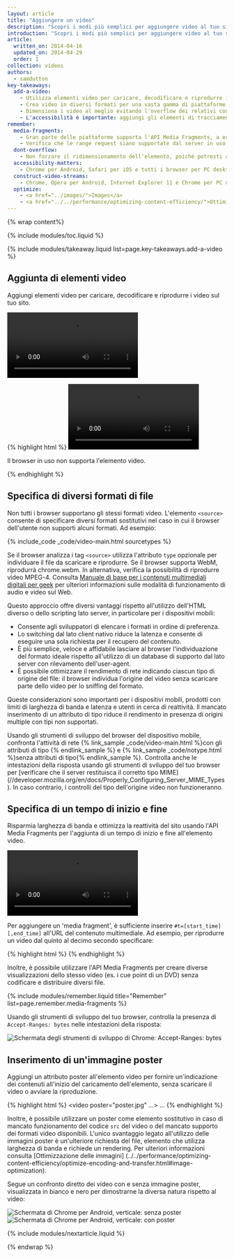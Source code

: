 ```yaml
---
layout: article
title: "Aggiungere un video"
description: "Scopri i modi più semplici per aggiungere video al tuo sito e offrire agli utenti un'esperienza ottimale con qualsiasi dispositivo."
introduction: "Scopri i modi più semplici per aggiungere video al tuo sito e offrire agli utenti un'esperienza ottimale con qualsiasi dispositivo."
article:
  written_on: 2014-04-16
  updated_on: 2014-04-29
  order: 1
collection: videos
authors:
  - samdutton
key-takeaways:
  add-a-video:
    - Utilizza elementi video per caricare, decodificare e riprodurre i video del tuo sito.
    - Crea video in diversi formati per una vasta gamma di piattaforme mobili.
    - Dimensiona i video al meglio evitando l'overflow dei relativi contenitori.
    - L'accessibilità è importante: aggiungi gli elementi di tracciamento come elementi secondari di quelli video.
remember:
  media-fragments:
    - Gran parte delle piattaforme supporta l'API Media Fragments, a eccezione di iOS.
    - Verifica che le range request siano supportate dal server in uso. Le range request vengono attivate per impostazione predefinita su gran parte dei server, anche se potrebbero essere assenti su alcuni servizi di hosting.
  dont-overflow:
    - Non forzare il ridimensionamento dell'elemento, poiché potresti alterarne le proporzioni rispetto al video originale. Un video appiattito o allungato è sgradevole.
  accessibility-matters:
    - Chrome per Android, Safari per iOS e tutti i browser per PC desktop a eccezione di Firefox supportano gli elementi di tracciamento (vedi <a href="http://caniuse.com/track" title="Stato del supporto degli elementi di tracciamento">caniuse.com/track</a>). Sono disponibili anche diverse polilinee. È consigliabile l'utilizzo di <a href="//www.delphiki.com/html5/playr/" title="Polilinea dell'elemento di tracciamento Playr">Playr</a> o <a href="//captionatorjs.com/" title="Traccia del sottotitolatore">Sottotitolatore</a>.
  construct-video-streams:
    - Chrome, Opera per Android, Internet Explorer 11 e Chrome per PC desktop supportano MSE ed è previsto il supporto anche per <a href="http://wiki.mozilla.org/Platform/MediaSourceExtensions" title="Firefox Media Source Extensions implementation timeline">Firefox</a>.
  optimize:
    - <a href="../images/">Images</a>
    - <a href="../../performance/optimizing-content-efficiency/">Ottimizzazione dell'efficienza dei contenuti</a>
---
```


{% wrap content%}

{% include modules/toc.liquid %}

<style>

  img, video, object {
    max-width: 100%;
  }

  img.center {
    display: block;
    margin-left: auto;
    margin-right: auto;
  }

</style>

{% include modules/takeaway.liquid list=page.key-takeaways.add-a-video %}

## Aggiunta di elementi video

Aggiungi elementi video per caricare, decodificare e riprodurre i video sul tuo sito.

<video controls>
     <source src="video/chrome.webm" type="video/webm">
     <source src="video/chrome.mp4" type="video/mp4">
     <p>Il browser in uso non supporta l'elemento video.</p>
</video>

{% highlight html %}
<video src="chrome.webm" type="video/webm">
    <p>Il browser in uso non supporta l'elemento video.</p>
</video>
{% endhighlight %}

## Specifica di diversi formati di file

Non tutti i browser supportano gli stessi formati video.
L'elemento `<source>` consente di specificare diversi formati sostitutivi nel caso in cui il browser dell'utente non supporti alcuni formati.
Ad esempio:

{% include_code _code/video-main.html sourcetypes %}

Se il browser analizza i tag `<source>` utilizza l'attributo `type` opzionale per individuare il file da scaricare e riprodurre. Se il browser supporta WebM, riprodurrà chrome.webm. In alternativa, verifica la possibilità di riprodurre video MPEG-4.
Consulta <a href="//www.xiph.org/video/vid1.shtml" title="Una guida utile e divertente ai video digitali">Manuale di base per i contenuti multimediali digitali per geek</a> per ulteriori informazioni sulle modalità di funzionamento di audio e video sul Web.

Questo approccio offre diversi vantaggi rispetto all'utilizzo dell'HTML diverso o dello scripting lato server, in particolare per i dispositivi mobili:

* Consente agli sviluppatori di elencare i formati in ordine di preferenza.
* Lo switching dal lato client nativo riduce la latenza e consente di eseguire una sola richiesta per il recupero del contenuto.
* È più semplice, veloce e affidabile lasciare al browser l'individuazione del formato ideale rispetto all'utilizzo di un database di supporto dal lato server con rilevamento dell'user-agent.
* È possibile ottimizzare il rendimento di rete indicando ciascun tipo di origine del file: il browser individua l'origine del video senza scaricare parte dello video per lo sniffing del formato.

Queste considerazioni sono importanti per i dispositivi mobili, prodotti con limiti di larghezza di banda e latenza e utenti in cerca di reattività. 
Il mancato inserimento di un attributo di tipo riduce il rendimento in presenza di origini multiple con tipi non supportati.

Usando gli strumenti di sviluppo del browser del dispositivo mobile, confronta l'attività di rete {% link_sample _code/video-main.html %}con gli attributi di tipo {% endlink_sample %} e {% link_sample _code/notype.html %}senza attributi di tipo{% endlink_sample %}.
Controlla anche le intestazioni della risposta usando gli strumenti di sviluppo del tuo browser per [verificare che il server restituisca il corretto tipo MIME] (//developer.mozilla.org/en/docs/Properly_Configuring_Server_MIME_Types). In caso contrario, i controlli del tipo dell'origine video non funzioneranno.

## Specifica di un tempo di inizio e fine

Risparmia larghezza di banda e ottimizza la reattività del sito usando l'API Media Fragments per l'aggiunta di un tempo di inizio e fine all'elemento video.

<video controls>
  <source src="video/chrome.webm#t=5,10" type="video/webm">
  <source src="video/chrome.mp4#t=5,10" type="video/mp4">
     <p>Il browser in uso non supporta l'elemento video.</p>
</video>

Per aggiungere un 'media fragment', è sufficiente inserire `#t=[start_time][,end_time]` all'URL del contenuto multimediale. Ad esempio, per riprodurre un video dal quinto al decimo secondo specificare:

{% highlight html %}
<source src="video/chrome.webm#t=5,10" type="video/webm">
{% endhighlight %}

Inoltre, è possibile utilizzare l'API Media Fragments per creare diverse visualizzazioni dello stesso video (es. i cue point di un DVD) senza codificare e distribuire diversi file.

{% include modules/remember.liquid title="Remember" list=page.remember.media-fragments %}

Usando gli strumenti di sviluppo del tuo browser, controlla la presenza di `Accept-Ranges: bytes` nelle intestazioni della risposta:

<img class="center" alt="Schermata degli strumenti di sviluppo di Chrome: Accept-Ranges: bytes" src="images/Accept-Ranges-Chrome-Dev-Tools.png">

## Inserimento di un'immagine poster

Aggiungi un attributo poster all'elemento video per fornire un'indicazione dei contenuti all'inizio del caricamento dell'elemento, senza scaricare il video o avviare la riproduzione.

{% highlight html %}
<video poster="poster.jpg" ...>
  ...
</video>
{% endhighlight %}

Inoltre, è possibile utilizzare un poster come elemento sostitutivo in caso di mancato funzionamento del codice `src` del video o del mancato supporto dei formati video disponibili. L'unico svantaggio legato all'utilizzo delle immagini poster è un'ulteriore richiesta del file, elemento che utilizza larghezza di banda e richiede un rendering. Per ulteriori informazioni consulta [Ottimizzazione delle immagini] (../../performance/optimizing-content-efficiency/optimize-encoding-and-transfer.html#image-optimization).

Segue un confronto diretto dei video con e senza immagine poster, visualizzata in bianco e nero per dimostrarne la diversa natura rispetto al video:

<div class="clear">
  <div class="g--half">
    <img class="center" alt="Schermata di Chrome per Android, verticale: senza poster" src="images/Chrome-Android-video-no-poster.png">
  </div>

  <div class="g--half g--last">
    <img class="center" alt="Schermata di Chrome per Android, verticale: con poster" src="images/Chrome-Android-video-poster.png">
  </div>
</div>

{% include modules/nextarticle.liquid %}

{% endwrap %}

